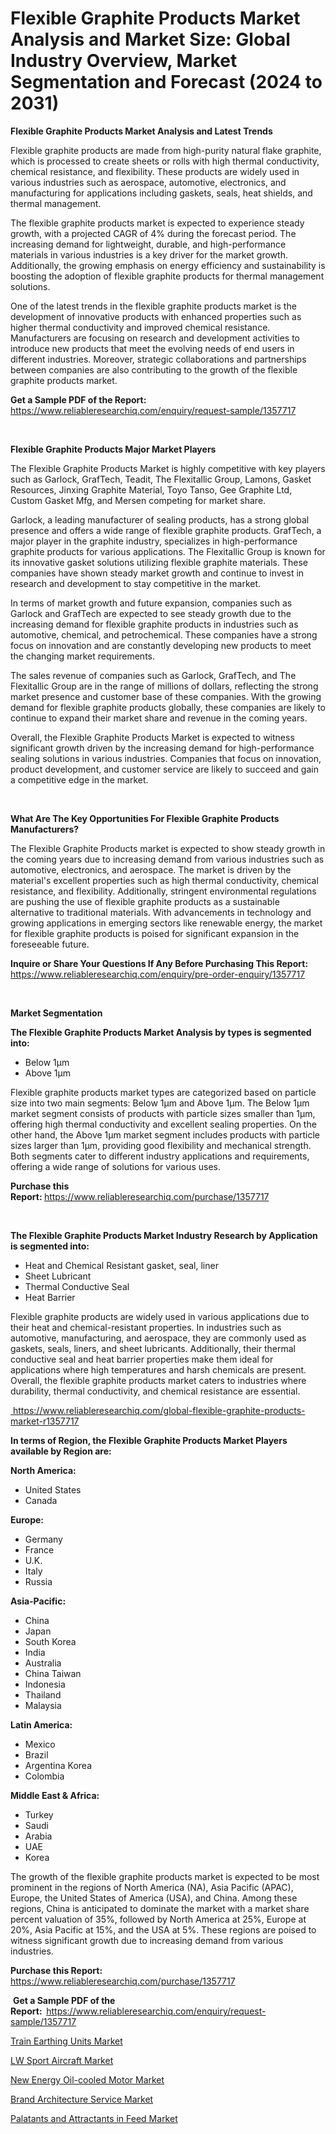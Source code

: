<p><h1>Flexible Graphite Products Market Analysis and Market Size: Global Industry Overview, Market Segmentation and Forecast (2024 to 2031)</h1></p><p><strong>Flexible Graphite Products Market Analysis and Latest Trends</strong></p>
<p><p>Flexible graphite products are made from high-purity natural flake graphite, which is processed to create sheets or rolls with high thermal conductivity, chemical resistance, and flexibility. These products are widely used in various industries such as aerospace, automotive, electronics, and manufacturing for applications including gaskets, seals, heat shields, and thermal management.</p><p>The flexible graphite products market is expected to experience steady growth, with a projected CAGR of 4% during the forecast period. The increasing demand for lightweight, durable, and high-performance materials in various industries is a key driver for the market growth. Additionally, the growing emphasis on energy efficiency and sustainability is boosting the adoption of flexible graphite products for thermal management solutions.</p><p>One of the latest trends in the flexible graphite products market is the development of innovative products with enhanced properties such as higher thermal conductivity and improved chemical resistance. Manufacturers are focusing on research and development activities to introduce new products that meet the evolving needs of end users in different industries. Moreover, strategic collaborations and partnerships between companies are also contributing to the growth of the flexible graphite products market.</p></p>
<p><strong>Get a Sample PDF of the Report:&nbsp;</strong> <a href="https://www.reliableresearchiq.com/enquiry/request-sample/1357717">https://www.reliableresearchiq.com/enquiry/request-sample/1357717</a></p>
<p>&nbsp;</p>
<p><strong>Flexible Graphite Products Major Market Players</strong></p>
<p><p>The Flexible Graphite Products Market is highly competitive with key players such as Garlock, GrafTech, Teadit, The Flexitallic Group, Lamons, Gasket Resources, Jinxing Graphite Material, Toyo Tanso, Gee Graphite Ltd, Custom Gasket Mfg, and Mersen competing for market share. </p><p>Garlock, a leading manufacturer of sealing products, has a strong global presence and offers a wide range of flexible graphite products. GrafTech, a major player in the graphite industry, specializes in high-performance graphite products for various applications. The Flexitallic Group is known for its innovative gasket solutions utilizing flexible graphite materials. These companies have shown steady market growth and continue to invest in research and development to stay competitive in the market.</p><p>In terms of market growth and future expansion, companies such as Garlock and GrafTech are expected to see steady growth due to the increasing demand for flexible graphite products in industries such as automotive, chemical, and petrochemical. These companies have a strong focus on innovation and are constantly developing new products to meet the changing market requirements.</p><p>The sales revenue of companies such as Garlock, GrafTech, and The Flexitallic Group are in the range of millions of dollars, reflecting the strong market presence and customer base of these companies. With the growing demand for flexible graphite products globally, these companies are likely to continue to expand their market share and revenue in the coming years.</p><p>Overall, the Flexible Graphite Products Market is expected to witness significant growth driven by the increasing demand for high-performance sealing solutions in various industries. Companies that focus on innovation, product development, and customer service are likely to succeed and gain a competitive edge in the market.</p></p>
<p>&nbsp;</p>
<p><strong>What Are The Key Opportunities For Flexible Graphite Products Manufacturers?</strong></p>
<p><p>The Flexible Graphite Products market is expected to show steady growth in the coming years due to increasing demand from various industries such as automotive, electronics, and aerospace. The market is driven by the material's excellent properties such as high thermal conductivity, chemical resistance, and flexibility. Additionally, stringent environmental regulations are pushing the use of flexible graphite products as a sustainable alternative to traditional materials. With advancements in technology and growing applications in emerging sectors like renewable energy, the market for flexible graphite products is poised for significant expansion in the foreseeable future.</p></p>
<p><strong>Inquire or Share Your Questions If Any Before Purchasing This Report:</strong> <a href="https://www.reliableresearchiq.com/enquiry/pre-order-enquiry/1357717">https://www.reliableresearchiq.com/enquiry/pre-order-enquiry/1357717</a></p>
<p>&nbsp;</p>
<p><strong>Market Segmentation</strong></p>
<p><strong>The Flexible Graphite Products Market Analysis by types is segmented into:</strong></p>
<p><ul><li>Below 1μm</li><li>Above 1μm</li></ul></p>
<p><p>Flexible graphite products market types are categorized based on particle size into two main segments: Below 1μm and Above 1μm. The Below 1μm market segment consists of products with particle sizes smaller than 1μm, offering high thermal conductivity and excellent sealing properties. On the other hand, the Above 1μm market segment includes products with particle sizes larger than 1μm, providing good flexibility and mechanical strength. Both segments cater to different industry applications and requirements, offering a wide range of solutions for various uses.</p></p>
<p><strong>Purchase this Report:&nbsp;</strong><a href="https://www.reliableresearchiq.com/purchase/1357717">https://www.reliableresearchiq.com/purchase/1357717</a></p>
<p>&nbsp;</p>
<p><strong>The Flexible Graphite Products Market Industry Research by Application is segmented into:</strong></p>
<p><ul><li>Heat and Chemical Resistant gasket, seal, liner</li><li>Sheet Lubricant</li><li>Thermal Conductive Seal</li><li>Heat Barrier</li></ul></p>
<p><p>Flexible graphite products are widely used in various applications due to their heat and chemical-resistant properties. In industries such as automotive, manufacturing, and aerospace, they are commonly used as gaskets, seals, liners, and sheet lubricants. Additionally, their thermal conductive seal and heat barrier properties make them ideal for applications where high temperatures and harsh chemicals are present. Overall, the flexible graphite products market caters to industries where durability, thermal conductivity, and chemical resistance are essential.</p></p>
<p><a href="https://www.reliableresearchiq.com/global-flexible-graphite-products-market-r1357717">&nbsp;https://www.reliableresearchiq.com/global-flexible-graphite-products-market-r1357717</a></p>
<p><strong>In terms of Region, the Flexible Graphite Products Market Players available by Region are:</strong></p>
<p>
    <p> <strong> North America: </strong>
        <ul>
            <li>United States</li>
            <li>Canada</li>
        </ul>
        </p> 
    <p> <strong> Europe: </strong>
        <ul>
            <li>Germany</li>
            <li>France</li>
            <li>U.K.</li>
            <li>Italy</li>
            <li>Russia</li>
        </ul>
        </p> 
    <p> <strong> Asia-Pacific: </strong>
        <ul>
            <li>China</li>
            <li>Japan</li>
            <li>South Korea</li>
            <li>India</li>
            <li>Australia</li>
            <li>China Taiwan</li>
            <li>Indonesia</li>
            <li>Thailand</li>
            <li>Malaysia</li>
        </ul>
        </p> 
    <p> <strong> Latin America: </strong>
        <ul>
            <li>Mexico</li>
            <li>Brazil</li>
            <li>Argentina Korea</li>
            <li>Colombia</li>
        </ul>
        </p> 
    <p> <strong> Middle East & Africa: </strong>
        <ul>
            <li>Turkey</li>
            <li>Saudi</li>
            <li>Arabia</li>
            <li>UAE</li>
            <li>Korea</li>
        </ul>
    </p>
    </p>
<p><p>The growth of the flexible graphite products market is expected to be most prominent in the regions of North America (NA), Asia Pacific (APAC), Europe, the United States of America (USA), and China. Among these regions, China is anticipated to dominate the market with a market share percent valuation of 35%, followed by North America at 25%, Europe at 20%, Asia Pacific at 15%, and the USA at 5%. These regions are poised to witness significant growth due to increasing demand from various industries.</p></p>
<p><strong>Purchase this Report: </strong><a href="https://www.reliableresearchiq.com/purchase/1357717">https://www.reliableresearchiq.com/purchase/1357717</a></p>
<p>&nbsp;<strong>Get a Sample PDF of the Report:&nbsp;&nbsp;</strong><a href="https://www.reliableresearchiq.com/enquiry/request-sample/1357717">https://www.reliableresearchiq.com/enquiry/request-sample/1357717</a></p>
<p><strong></strong></p>
<p><p><a href="https://www.linkedin.com/pulse/train-earthing-units-market-global-regional-analysis-focus-4ob3e">Train Earthing Units Market</a></p><p><a href="https://medium.com/@addiehirthe44/lw-sport-aircraft-market-report-by-product-type-special-light-sport-aircraft-s-lsa-experimental-04b1a6d850d5">LW Sport Aircraft Market</a></p><p><a href="https://medium.com/@audieyost2008/new-energy-oil-cooled-motor-market-size-share-trends-analysis-report-by-product-annular-fuel-c490ac4fcb55">New Energy Oil-cooled Motor Market</a></p><p><a href="https://github.com/ifhhndtz21/Market-Research-Report-List-1/blob/main/brand-architecture-service-market.md">Brand Architecture Service Market</a></p><p><a href="https://www.linkedin.com/pulse/insights-palatants-attractants-feed-market-size-which-expanding-m5xte">Palatants and Attractants in Feed Market</a></p></p>